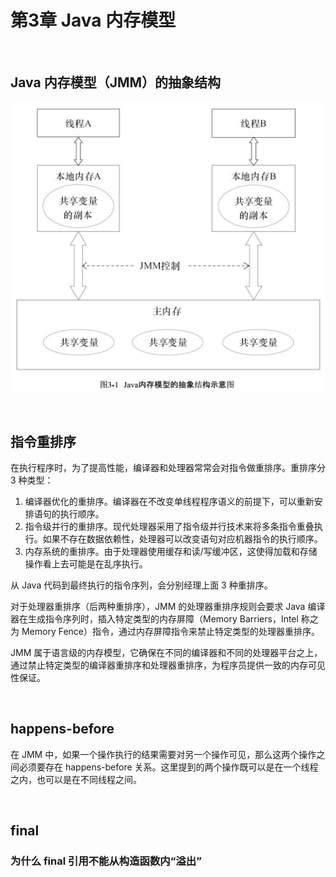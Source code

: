 # 第3章 Java 内存模型

​    

## Java 内存模型（JMM）的抽象结构

![java并发编程的艺术-Java内存模型的抽象结构](..\img\java并发编程的艺术-Java内存模型的抽象结构.png)

​    

## 指令重排序

在执行程序时，为了提高性能，编译器和处理器常常会对指令做重排序。重排序分 3 种类型：

1. 编译器优化的重排序。编译器在不改变单线程程序语义的前提下，可以重新安排语句的执行顺序。 
2. 指令级并行的重排序。现代处理器采用了指令级并行技术来将多条指令重叠执行。如果不存在数据依赖性，处理器可以改变语句对应机器指令的执行顺序。 
3. 内存系统的重排序。由于处理器使用缓存和读/写缓冲区，这使得加载和存储操作看上去可能是在乱序执行。 

从 Java 代码到最终执行的指令序列，会分别经理上面 3 种重排序。

对于处理器重排序（后两种重排序），JMM 的处理器重排序规则会要求 Java 编译器在生成指令序列时，插入特定类型的内存屏障（Memory Barriers，Intel 称之为 Memory Fence）指令，通过内存屏障指令来禁止特定类型的处理器重排序。 

JMM 属于语言级的内存模型，它确保在不同的编译器和不同的处理器平台之上，通过禁止特定类型的编译器重排序和处理器重排序，为程序员提供一致的内存可见性保证。 

​    

## happens-before

在 JMM 中，如果一个操作执行的结果需要对另一个操作可见，那么这两个操作之间必须要存在 happens-before 关系。这里提到的两个操作既可以是在一个线程之内，也可以是在不同线程之间。 

​    

## final

### 为什么 final 引用不能从构造函数内“溢出”

​    

